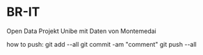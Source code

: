 BR-IT
=====

Open Data Projekt Unibe mit Daten von Montemedai


how to push:
git add --all
git commit -am "comment"
git push --all
